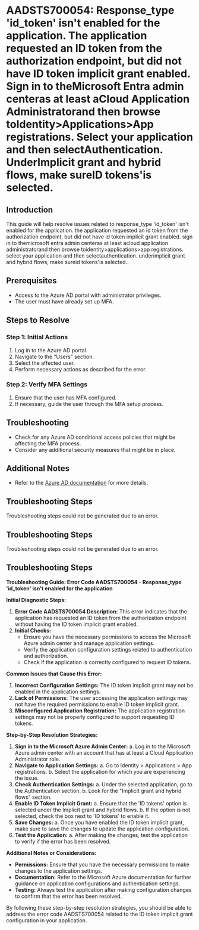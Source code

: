 # AADSTS700054: Response_type 'id_token' isn't enabled for the application. The application requested an ID token from the authorization endpoint, but did not have ID token implicit grant enabled. Sign in to theMicrosoft Entra admin centeras at least aCloud Application Administratorand then browse toIdentity>Applications>App registrations. Select your application and then selectAuthentication. UnderImplicit grant and hybrid flows, make sureID tokens'is selected.

## Introduction
This guide will help resolve issues related to response_type 'id_token' isn't enabled for the application. the application requested an id token from the authorization endpoint, but did not have id token implicit grant enabled. sign in to themicrosoft entra admin centeras at least acloud application administratorand then browse toidentity>applications>app registrations. select your application and then selectauthentication. underimplicit grant and hybrid flows, make sureid tokens'is selected..

## Prerequisites
- Access to the Azure AD portal with administrator privileges.
- The user must have already set up MFA.

## Steps to Resolve

### Step 1: Initial Actions
1. Log in to the Azure AD portal.
2. Navigate to the "Users" section.
3. Select the affected user.
4. Perform necessary actions as described for the error.

### Step 2: Verify MFA Settings
1. Ensure that the user has MFA configured.
2. If necessary, guide the user through the MFA setup process.

## Troubleshooting
- Check for any Azure AD conditional access policies that might be affecting the MFA process.
- Consider any additional security measures that might be in place.

## Additional Notes
- Refer to the [Azure AD documentation](https://learn.microsoft.com/en-us/azure/active-directory/) for more details.


## Troubleshooting Steps
Troubleshooting steps could not be generated due to an error.

## Troubleshooting Steps
Troubleshooting steps could not be generated due to an error.

## Troubleshooting Steps
**Troubleshooting Guide: Error Code AADSTS700054 - Response_type 'id_token' isn't enabled for the application**

**Initial Diagnostic Steps:**
1. **Error Code AADSTS700054 Description:** This error indicates that the application has requested an ID token from the authorization endpoint without having the ID token implicit grant enabled.
2. **Initial Checks:**
    - Ensure you have the necessary permissions to access the Microsoft Azure admin center and manage application settings.
    - Verify the application configuration settings related to authentication and authorization.
    - Check if the application is correctly configured to request ID tokens.

**Common Issues that Cause this Error:**
1. **Incorrect Configuration Settings:** The ID token implicit grant may not be enabled in the application settings.
2. **Lack of Permissions:** The user accessing the application settings may not have the required permissions to enable ID token implicit grant.
3. **Misconfigured Application Registration:** The application registration settings may not be properly configured to support requesting ID tokens.

**Step-by-Step Resolution Strategies:**
1. **Sign in to the Microsoft Azure Admin Center:**
    a. Log in to the Microsoft Azure admin center with an account that has at least a Cloud Application Administrator role.
2. **Navigate to Application Settings:**
    a. Go to Identity > Applications > App registrations.
    b. Select the application for which you are experiencing the issue.
3. **Check Authentication Settings:**
    a. Under the selected application, go to the Authentication section.
    b. Look for the "Implicit grant and hybrid flows" section.
4. **Enable ID Token Implicit Grant:**
    a. Ensure that the 'ID tokens' option is selected under the Implicit grant and hybrid flows.
    b. If the option is not selected, check the box next to 'ID tokens' to enable it.
5. **Save Changes:**
    a. Once you have enabled the ID token implicit grant, make sure to save the changes to update the application configuration.
6. **Test the Application:**
    a. After making the changes, test the application to verify if the error has been resolved.

**Additional Notes or Considerations:**
- **Permissions:** Ensure that you have the necessary permissions to make changes to the application settings.
- **Documentation:** Refer to the Microsoft Azure documentation for further guidance on application configurations and authentication settings.
- **Testing:** Always test the application after making configuration changes to confirm that the error has been resolved.

By following these step-by-step resolution strategies, you should be able to address the error code AADSTS700054 related to the ID token implicit grant configuration in your application.